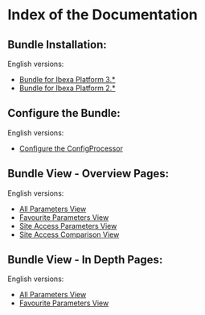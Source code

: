 # Index of the Documentation

## Bundle Installation:

English versions:

* [Bundle for Ibexa Platform 3.*](./installation/3.x-Installation.en.md)
* [Bundle for Ibexa Platform 2.*](./installation/2.x-Installation.en.md)

## Configure the Bundle:

English versions:

* [Configure the ConfigProcessor](../help/bundle_configuration.en.md)

## Bundle View - Overview Pages:

English versions:

* [All Parameters View](./help/param_view_overview.en.md)
* [Favourite Parameters View](./help/param_view_favourites_overview.en.md)
* [Site Access Parameters View](./help/param_view_siteaccess_overview.en.md)
* [Site Access Comparison View](./help/param_view_siteaccess_compare_overview.en.md)

## Bundle View - In Depth Pages:

English versions:

* [All Parameters View](./help/param_list.en.md)
* [Favourite Parameters View](./help/param_list_favourites.en.md)
